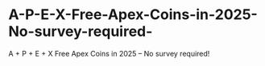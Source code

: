 # A-P-E-X-Free-Apex-Coins-in-2025-No-survey-required-
A + P + E + X Free Apex Coins in 2025 – No survey required!
